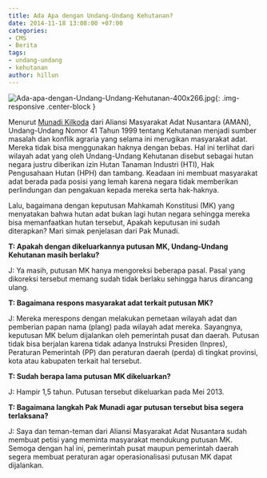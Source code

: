 ```yaml
---
title: Ada Apa dengan Undang-Undang Kehutanan?
date: 2014-11-18 13:08:00 +07:00
categories:
- CMS
- Berita
tags:
- undang-undang
- kehutanan
author: hillun
---
```


![Ada-apa-dengan-Undang-Undang-Kehutanan-400x266.jpg](/uploads/Ada-apa-dengan-Undang-Undang-Kehutanan-400x266.jpg){: .img-responsive .center-block }

Menurut [Munadi Kilkoda](http://ciptamedia.org/munadi-kilkoda/) dari Aliansi Masyarakat Adat Nusantara (AMAN), Undang-Undang Nomor 41 Tahun 1999 tentang Kehutanan menjadi sumber masalah dan konflik agraria yang selama ini merugikan masyarakat adat. Mereka tidak bisa menggunakan haknya dengan bebas. Hal ini terlihat dari wilayah adat yang oleh Undang-Undang Kehutanan disebut sebagai hutan negara justru diberikan izin Hutan Tanaman Industri (HTI), Hak Pengusahaan Hutan (HPH) dan tambang. Keadaan ini membuat masyarakat adat berada pada posisi yang lemah karena negara tidak memberikan perlindungan dan pengakuan kepada mereka serta hak-haknya.

Lalu, bagaimana dengan keputusan Mahkamah Konstitusi (MK) yang menyatakan bahwa hutan adat bukan lagi hutan negara sehingga mereka bisa memanfaatkan hutan tersebut, Apakah keputusan ini sudah diterapkan? Mari simak penjelasan dari Pak Munadi.

**T: Apakah dengan dikeluarkannya putusan MK, Undang-Undang Kehutanan masih berlaku?**

J: Ya masih, putusan MK hanya mengoreksi beberapa pasal. Pasal yang dikoreksi tersebut memang sudah tidak berlaku sehingga harus dirancang ulang.

**T: Bagaimana respons masyarakat adat terkait putusan MK?**

J: Mereka merespons dengan melakukan pemetaan wilayah adat dan pemberian papan nama (plang) pada wilayah adat mereka. Sayangnya, keputusan MK belum dijalankan oleh pemerintah pusat dan daerah. Putusan tidak bisa berjalan karena tidak adanya Instruksi Presiden (Inpres), Peraturan Pemerintah (PP) dan peraturan daerah (perda) di tingkat provinsi, kota atau kabupaten terkait hal tersebut.

**T: Sudah berapa lama putusan MK dikeluarkan?**

J: Hampir 1,5 tahun. Putusan tersebut dikeluarkan pada Mei 2013.

**T: Bagaimana langkah Pak Munadi agar putusan tersebut bisa segera terlaksana?**

J: Saya dan teman-teman dari Aliansi Masyarakat Adat Nusantara sudah membuat petisi yang meminta masyarakat mendukung putusan MK. Semoga dengan hal ini, pemerintah pusat maupun pemerintah daerah segera membuat peraturan agar operasionalisasi putusan MK dapat dijalankan.